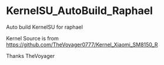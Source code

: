 # KernelSU_AutoBuild_Raphael
 Auto build KernelSU for raphael
 
 Kernel Source is from https://github.com/TheVoyager0777/Kernel_Xiaomi_SM8150_R
 
 Thanks TheVoyager
